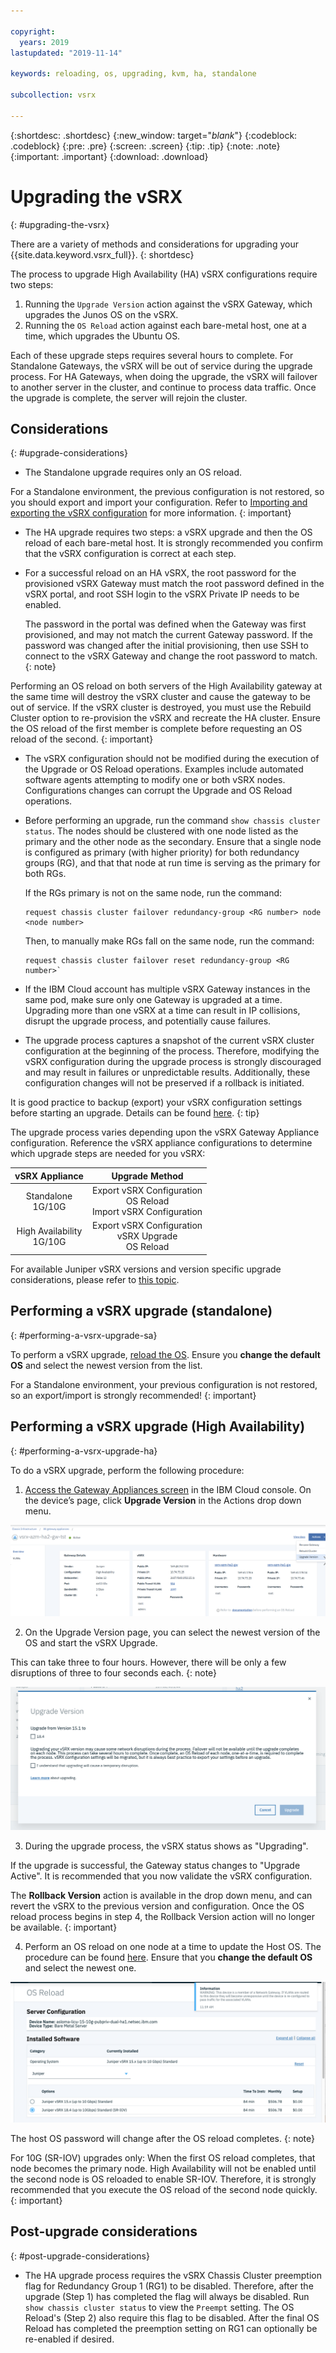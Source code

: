 ```yaml
---

copyright:
  years: 2019
lastupdated: "2019-11-14"

keywords: reloading, os, upgrading, kvm, ha, standalone

subcollection: vsrx

---
```


{:shortdesc: .shortdesc}
{:new_window: target="_blank_"}
{:codeblock: .codeblock}
{:pre: .pre}
{:screen: .screen}
{:tip: .tip}
{:note: .note}
{:important: .important}
{:download: .download}

# Upgrading the vSRX
{: #upgrading-the-vsrx}

There are a variety of methods and considerations for upgrading your {{site.data.keyword.vsrx_full}}.
{: shortdesc}

The process to upgrade High Availability (HA) vSRX configurations require two steps:

1. Running the `Upgrade Version` action against the vSRX Gateway, which upgrades the Junos OS on the vSRX.
2. Running the `OS Reload` action against each bare-metal host, one at a time, which upgrades the Ubuntu OS.

Each of these upgrade steps requires several hours to complete. For Standalone Gateways, the vSRX will be out of service during the upgrade process. For HA Gateways, when doing the upgrade, the vSRX will failover to another server in the cluster, and continue to process data traffic. Once the upgrade is complete, the server will rejoin the cluster.  

## Considerations
{: #upgrade-considerations}

* The Standalone upgrade requires only an OS reload.

For a Standalone environment, the previous configuration is not restored, so you should export and import your configuration. Refer to [Importing and exporting the vSRX configuration](/docs/vsrx?topic=vsrx-importing-exporting-vsrx-configuration) for more information.
{: important}

* The HA upgrade requires two steps: a vSRX upgrade and then the OS reload of each bare-metal host. It is strongly recommended you confirm that the vSRX configuration is correct at each step.

* For a successful reload on an HA vSRX, the root password for the provisioned vSRX Gateway must match the root password defined in the vSRX portal, and root SSH login to the vSRX Private IP needs to be enabled.

  The password in the portal was defined when the Gateway was first provisioned, and may not match the current Gateway password. If the password was changed after the initial provisioning, then use SSH to connect to the vSRX Gateway and change the root password to match.
  {: note}

Performing an OS reload on both servers of the High Availability gateway at the same time will destroy the vSRX cluster and cause the gateway to be out of service. If the vSRX cluster is destroyed, you must use the Rebuild Cluster option to re-provision the vSRX and recreate the HA cluster. Ensure the OS reload of the first member is complete before requesting an OS reload of the second.
{: important}

* The vSRX configuration should not be modified during the execution of the Upgrade or OS Reload operations. Examples include automated software agents attempting to modify one or both vSRX nodes. Configurations changes can corrupt the Upgrade and OS Reload operations.

* Before performing an upgrade, run the command `show chassis cluster status`. The nodes should be clustered with one node listed as the primary and the other node as the secondary. Ensure that a single node is configured as primary (with higher priority) for both redundancy groups (RG), and that that node at run time is serving as the primary for both RGs.

  If the RGs primary is not on the same node, run the command:

  ```
  request chassis cluster failover redundancy-group <RG number> node <node number>
  ```

  Then, to manually make RGs fall on the same node, run the command:

  ```
  request chassis cluster failover reset redundancy-group <RG number>`
  ```

* If the IBM Cloud account has multiple vSRX Gateway instances in the same pod, make sure only one Gateway is upgraded at a time. Upgrading more than one vSRX at a time can result in IP collisions, disrupt the upgrade process, and potentially cause failures.

* The upgrade process captures a snapshot of the current vSRX cluster configuration at the beginning of the process. Therefore, modifying the vSRX configuration during the upgrade process is strongly discouraged and may result in failures or unpredictable results. Additionally, these configuration changes will not be preserved if a rollback is initiated.

It is good practice to backup (export) your vSRX configuration settings before starting an upgrade. Details can be found [here](/docs/vsrx?topic=vsrx-importing-exporting-vsrx-configuration).
{: tip}

The upgrade process varies depending upon the vSRX Gateway Appliance configuration. Reference the vSRX appliance configurations to determine which upgrade steps are needed for you vSRX:

| vSRX Appliance              | Upgrade Method                                                      |
| :---:                       |                                                               :---: |
| Standalone<br>1G/10G        | Export vSRX Configuration<br>OS Reload<br>Import vSRX Configuration |
| High Availability<br>1G/10G | Export vSRX Configuration<br>vSRX Upgrade<br>OS Reload              |

For available Juniper vSRX versions and version specific upgrade considerations, please refer to [this topic](/docs/vsrx?topic=vsrx-ibm-cloud-juniper-vsrx-release-notes).

## Performing a vSRX upgrade (standalone)
{: #performing-a-vsrx-upgrade-sa}

To perform a vSRX upgrade, [reload the OS](/docs/vsrx?topic=vsrx-reloading-the-os). Ensure you **change the default OS** and select the newest version from the list.

For a Standalone environment, your previous configuration is not restored, so an export/import is strongly recommended!
{: important}

## Performing a vSRX upgrade (High Availability)
{: #performing-a-vsrx-upgrade-ha}

To do a vSRX upgrade, perform the following procedure:

1. [Access the Gateway Appliances screen](/docs/vsrx?topic=gateway-appliance-viewing-all-gateway-appliances) in the IBM Cloud console. On the device’s page, click **Upgrade Version** in the Actions drop down menu.

  ![Upgrade Version Button](images/upgrade_version_button.png)

2. On the Upgrade Version page, you can select the newest version of the OS and start the vSRX Upgrade.

  This can take three to four hours. However, there will be only a few disruptions of three to four seconds each.
  {: note}

  ![Upgrade Version Page](images/upgrade_version_page.png)

3. During the upgrade process, the vSRX status shows as "Upgrading".

  If the upgrade is successful, the Gateway status changes to "Upgrade Active". It is recommended that you now validate the vSRX configuration.

  The **Rollback Version** action is available in the drop down menu, and can revert the vSRX to the previous version and configuration. Once the OS reload process begins in step 4, the Rollback Version action will no longer be available.
  {: important}

4. Perform an OS reload on one node at a time to update the Host OS. The procedure can be found [here](/docs/vsrx?topic=vsrx-reloading-the-os). Ensure that you **change the default OS** and select the newest one.

  ![Change Default OS](images/change_default_os.png)

  The host OS password will change after the OS reload completes.
  {: note}

  For 10G (SR-IOV) upgrades only: When the first OS reload completes, that node becomes the primary node. High Availability will not be enabled until the second node is OS reloaded to enable SR-IOV. Therefore, it is strongly recommended that you execute the OS reload of the second node quickly.
  {: important}

## Post-upgrade considerations
{: #post-upgrade-considerations}

* The HA upgrade process requires the vSRX Chassis Cluster preemption flag for Redundancy Group 1 (RG1) to be disabled. Therefore, after the upgrade (Step 1) has completed the flag will always be disabled. Run  `show chassis cluster status` to view the `Preempt` setting. The OS Reload's (Step 2) also require this flag to be disabled. After the final OS Reload has completed the preemption setting on RG1 can optionally be re-enabled if desired.
